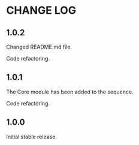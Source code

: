 # CHANGE LOG

## 1.0.2

Changed README.md file.

Code refactoring.

## 1.0.1

The Core module has been added to the sequence.

Code refactoring.

## 1.0.0

Initial stable release.
